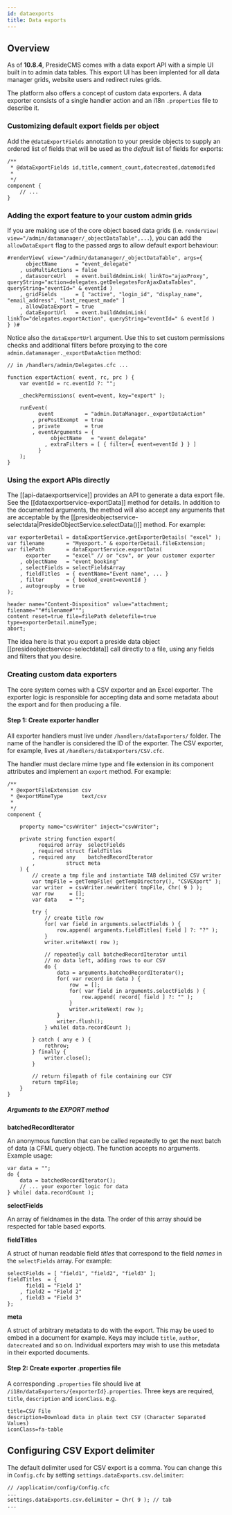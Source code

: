 ```yaml
---
id: dataexports
title: Data exports
---
```


## Overview

As of **10.8.4**, PresideCMS comes with a data export API with a simple UI built in to admin data tables. This export UI has been implented for all data manager grids, website users and redirect rules grids.

The platform also offers a concept of custom data exporters. A data exporter consists of a single handler action and an i18n `.properties` file to describe it.

### Customizing default export fields per object

Add the `@dataExportFields` annotation to your preside objects to supply an ordered list of fields that will be used as the _default_ list of fields for exports:

```luceescript
/**
 * @dataExportFields id,title,comment_count,datecreated,datemodifed
 *
 */
component {
	// ...
}
```

### Adding the export feature to your custom admin grids

If you are making use of the core object based data grids (i.e. `renderView( view="/admin/datamanager/_objectDataTable",...`), you can add the `allowDataExport` flag to the passed args to allow default export behaviour:

```luceescript
#renderView( view="/admin/datamanager/_objectDataTable", args={
	  objectName      = "event_delegate"
	, useMultiActions = false
	, datasourceUrl   = event.buildAdminLink( linkTo="ajaxProxy", queryString="action=delegates.getDelegatesForAjaxDataTables", queryString="eventId=" & eventId )
	, gridFields      = [ "active", "login_id", "display_name", "email_address", "last_request_made" ]
	, allowDataExport = true
	, dataExportUrl   = event.buildAdminLink( linkTo="delegates.exportAction", queryString="eventId=" & eventId )
} )#
```

Notice also the `dataExportUrl` argument. Use this to set custom permissions checks and additional filters before proxying to the core `admin.datamanager._exportDataAction` method:

```luceescript
// in /handlers/admin/Delegates.cfc ...

function exportAction( event, rc, prc ) {
	var eventId = rc.eventId ?: "";

	_checkPermissions( event=event, key="export" );

	runEvent(
		  event          = "admin.DataManager._exportDataAction"
		, prePostExempt  = true
		, private        = true
		, eventArguments = { 
			  objectName   = "event_delegate" 
			, extraFilters = [ { filter={ event=eventId } } ]
		  }
	);
}
```

### Using the export APIs directly

The [[api-dataexportservice]] provides an API to generate a data export file. See the [[dataexportservice-exportData]] method for details. In addition to the documented arguments, the method will also accept any arguments that are acceptable by the [[presideobjectservice-selectdata|PresideObjectService.selectData()]] method. For example:

```luceescript
var exporterDetail = dataExportService.getExporterDetails( "excel" );
var filename       = "Myexport." & exporterDetail.fileExtension;
var filePath       = dataExportService.exportData(
	  exporter     = "excel" // or "csv", or your customer exporter
	, objectName   = "event_booking"
	, selectFields = selectFieldsArray
	, fieldTitles  = { eventName="Event name", ... }
	, filter       = { booked_event=eventId }
	, autogroupby  = true
);

header name="Content-Disposition" value="attachment; filename=""#filename#""";
content reset=true file=filePath deletefile=true type=exporterDetail.mimeType;
abort;
```

The idea here is that you export a preside data object [[presideobjectservice-selectdata]] call directly to a file, using any fields and filters that you desire.

### Creating custom data exporters

The core system comes with a CSV exporter and an Excel exporter. The exporter logic is responsible for accepting data and some metadata about the export and for then producing a file.

#### Step 1: Create exporter handler

All exporter handlers must live under `/handlers/dataExporters/` folder. The name of the handler is considered the ID of the exporter. The CSV exporter, for example, lives at `/handlers/dataExporters/CSV.cfc`.

The handler must declare mime type and file extension in its component attributes and implement an `export` method. For example:

```luceescript
/**
 * @exportFileExtension csv
 * @exportMimeType      text/csv
 *
 */
component {

	property name="csvWriter" inject="csvWriter";

	private string function export(
		  required array  selectFields
		, required struct fieldTitles
		, required any    batchedRecordIterator
		,          struct meta
	) {
		// create a tmp file and instantiate TAB delimited CSV writer
		var tmpFile = getTempFile( getTempDirectory(), "CSVEXport" );
		var writer  = csvWriter.newWriter( tmpFile, Chr( 9 ) );
		var row     = [];
		var data    = "";

		try {
			// create title row
			for( var field in arguments.selectFields ) {
				row.append( arguments.fieldTitles[ field ] ?: "?" );
			}
			writer.writeNext( row );

			// repeatedly call batchedRecordIterator until
			// no data left, adding rows to our CSV
			do {
				data = arguments.batchedRecordIterator();
				for( var record in data ) {
					row  = [];
					for( var field in arguments.selectFields ) {
						row.append( record[ field ] ?: "" );
					}
					writer.writeNext( row );
				}
				writer.flush();
			} while( data.recordCount );

		} catch ( any e ) {
			rethrow;
		} finally {
			writer.close();
		}

		// return filepath of file containing our CSV
		return tmpFile;
	}
}
```

##### Arguments to the EXPORT method

**batchedRecordIterator**

An anonymous function that can be called repeatedly to get the next batch of data (a CFML query object). The function accepts no arguments. Example usage:

```luceescript
var data = "";
do {
	data = batchedRecordIterator();
	// ... your exporter logic for data
} while( data.recordCount );
```

**selectFields**

An array of fieldnames in the data. The order of this array should be respected for table based exports.

**fieldTitles**

A struct of human readable field _titles_ that correspond to the field _names_ in the `selectFields` array. For example:

```luceescript
selectFields = [ "field1", "field2", "field3" ];
fieldTitles  = {
	  field1 = "Field 1"
	, field2 = "Field 2"
	, field3 = "Field 3"
};
```

**meta**

A struct of arbitrary metadata to do with the export. This may be used to embed in a document for example. Keys may include `title`, `author`, `datecreated` and so on. Individual exporters may wish to use this metadata in their exported documents.

#### Step 2: Create exporter .properties file

A corresponding `.properties` file should live at `/i18n/dataExporters/{exporterId}.properties`. Three keys are required, `title`, `description` and `iconClass`. e.g.

```properties
title=CSV File
description=Download data in plain text CSV (Character Separated Values)
iconClass=fa-table
```

## Configuring CSV Export delimiter

The default delimiter used for CSV export is a comma. You can change this in `Config.cfc` by setting `settings.dataExports.csv.delimiter`:

```luceescript
// /application/config/Config.cfc
...
settings.dataExports.csv.delimiter = Chr( 9 ); // tab
...
```